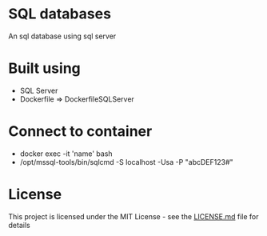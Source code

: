 # SQL databases
An sql database using sql server

# Built using
- SQL Server
- Dockerfile => DockerfileSQLServer

# Connect to container
- docker exec -it 'name' bash
- /opt/mssql-tools/bin/sqlcmd -S localhost -Usa -P "abcDEF123#"

# License

This project is licensed under the MIT License - see the [LICENSE.md](LICENSE.md) file for details

